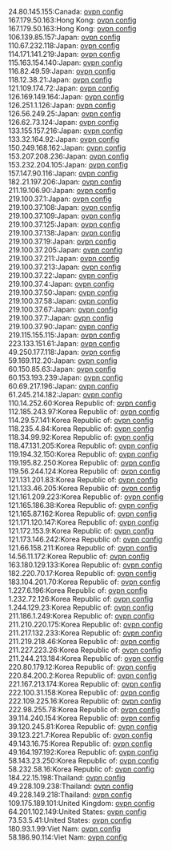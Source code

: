 24.80.145.155:Canada: [ovpn config](vpn/24_80_145_155.ovpn)  
167.179.50.163:Hong Kong: [ovpn config](vpn/167_179_50_163.ovpn)  
167.179.50.163:Hong Kong: [ovpn config](vpn/167_179_50_163.ovpn)  
106.139.85.157:Japan: [ovpn config](vpn/106_139_85_157.ovpn)  
110.67.232.118:Japan: [ovpn config](vpn/110_67_232_118.ovpn)  
114.171.141.219:Japan: [ovpn config](vpn/114_171_141_219.ovpn)  
115.163.154.140:Japan: [ovpn config](vpn/115_163_154_140.ovpn)  
116.82.49.59:Japan: [ovpn config](vpn/116_82_49_59.ovpn)  
118.12.38.21:Japan: [ovpn config](vpn/118_12_38_21.ovpn)  
121.109.174.72:Japan: [ovpn config](vpn/121_109_174_72.ovpn)  
126.169.149.164:Japan: [ovpn config](vpn/126_169_149_164.ovpn)  
126.251.1.126:Japan: [ovpn config](vpn/126_251_1_126.ovpn)  
126.56.249.25:Japan: [ovpn config](vpn/126_56_249_25.ovpn)  
126.62.73.124:Japan: [ovpn config](vpn/126_62_73_124.ovpn)  
133.155.157.216:Japan: [ovpn config](vpn/133_155_157_216.ovpn)  
133.32.164.92:Japan: [ovpn config](vpn/133_32_164_92.ovpn)  
150.249.168.162:Japan: [ovpn config](vpn/150_249_168_162.ovpn)  
153.207.208.236:Japan: [ovpn config](vpn/153_207_208_236.ovpn)  
153.232.204.105:Japan: [ovpn config](vpn/153_232_204_105.ovpn)  
157.147.90.116:Japan: [ovpn config](vpn/157_147_90_116.ovpn)  
182.21.197.206:Japan: [ovpn config](vpn/182_21_197_206.ovpn)  
211.19.106.90:Japan: [ovpn config](vpn/211_19_106_90.ovpn)  
219.100.37.1:Japan: [ovpn config](vpn/219_100_37_1.ovpn)  
219.100.37.108:Japan: [ovpn config](vpn/219_100_37_108.ovpn)  
219.100.37.109:Japan: [ovpn config](vpn/219_100_37_109.ovpn)  
219.100.37.125:Japan: [ovpn config](vpn/219_100_37_125.ovpn)  
219.100.37.138:Japan: [ovpn config](vpn/219_100_37_138.ovpn)  
219.100.37.19:Japan: [ovpn config](vpn/219_100_37_19.ovpn)  
219.100.37.205:Japan: [ovpn config](vpn/219_100_37_205.ovpn)  
219.100.37.211:Japan: [ovpn config](vpn/219_100_37_211.ovpn)  
219.100.37.213:Japan: [ovpn config](vpn/219_100_37_213.ovpn)  
219.100.37.22:Japan: [ovpn config](vpn/219_100_37_22.ovpn)  
219.100.37.4:Japan: [ovpn config](vpn/219_100_37_4.ovpn)  
219.100.37.50:Japan: [ovpn config](vpn/219_100_37_50.ovpn)  
219.100.37.58:Japan: [ovpn config](vpn/219_100_37_58.ovpn)  
219.100.37.67:Japan: [ovpn config](vpn/219_100_37_67.ovpn)  
219.100.37.7:Japan: [ovpn config](vpn/219_100_37_7.ovpn)  
219.100.37.90:Japan: [ovpn config](vpn/219_100_37_90.ovpn)  
219.115.155.115:Japan: [ovpn config](vpn/219_115_155_115.ovpn)  
223.133.151.61:Japan: [ovpn config](vpn/223_133_151_61.ovpn)  
49.250.177.118:Japan: [ovpn config](vpn/49_250_177_118.ovpn)  
59.169.112.20:Japan: [ovpn config](vpn/59_169_112_20.ovpn)  
60.150.85.63:Japan: [ovpn config](vpn/60_150_85_63.ovpn)  
60.153.193.239:Japan: [ovpn config](vpn/60_153_193_239.ovpn)  
60.69.217.196:Japan: [ovpn config](vpn/60_69_217_196.ovpn)  
61.245.214.182:Japan: [ovpn config](vpn/61_245_214_182.ovpn)  
110.14.252.60:Korea Republic of: [ovpn config](vpn/110_14_252_60.ovpn)  
112.185.243.97:Korea Republic of: [ovpn config](vpn/112_185_243_97.ovpn)  
114.29.57.141:Korea Republic of: [ovpn config](vpn/114_29_57_141.ovpn)  
118.235.4.84:Korea Republic of: [ovpn config](vpn/118_235_4_84.ovpn)  
118.34.99.92:Korea Republic of: [ovpn config](vpn/118_34_99_92.ovpn)  
118.47.131.205:Korea Republic of: [ovpn config](vpn/118_47_131_205.ovpn)  
119.194.32.150:Korea Republic of: [ovpn config](vpn/119_194_32_150.ovpn)  
119.195.82.250:Korea Republic of: [ovpn config](vpn/119_195_82_250.ovpn)  
119.56.244.124:Korea Republic of: [ovpn config](vpn/119_56_244_124.ovpn)  
121.131.201.83:Korea Republic of: [ovpn config](vpn/121_131_201_83.ovpn)  
121.133.46.205:Korea Republic of: [ovpn config](vpn/121_133_46_205.ovpn)  
121.161.209.223:Korea Republic of: [ovpn config](vpn/121_161_209_223.ovpn)  
121.165.186.38:Korea Republic of: [ovpn config](vpn/121_165_186_38.ovpn)  
121.165.87.162:Korea Republic of: [ovpn config](vpn/121_165_87_162.ovpn)  
121.171.120.147:Korea Republic of: [ovpn config](vpn/121_171_120_147.ovpn)  
121.172.153.9:Korea Republic of: [ovpn config](vpn/121_172_153_9.ovpn)  
121.173.146.242:Korea Republic of: [ovpn config](vpn/121_173_146_242.ovpn)  
121.66.158.211:Korea Republic of: [ovpn config](vpn/121_66_158_211.ovpn)  
14.56.11.172:Korea Republic of: [ovpn config](vpn/14_56_11_172.ovpn)  
163.180.129.133:Korea Republic of: [ovpn config](vpn/163_180_129_133.ovpn)  
182.220.70.17:Korea Republic of: [ovpn config](vpn/182_220_70_17.ovpn)  
183.104.201.70:Korea Republic of: [ovpn config](vpn/183_104_201_70.ovpn)  
1.227.6.196:Korea Republic of: [ovpn config](vpn/1_227_6_196.ovpn)  
1.232.72.126:Korea Republic of: [ovpn config](vpn/1_232_72_126.ovpn)  
1.244.129.23:Korea Republic of: [ovpn config](vpn/1_244_129_23.ovpn)  
211.186.1.249:Korea Republic of: [ovpn config](vpn/211_186_1_249.ovpn)  
211.210.220.175:Korea Republic of: [ovpn config](vpn/211_210_220_175.ovpn)  
211.217.132.233:Korea Republic of: [ovpn config](vpn/211_217_132_233.ovpn)  
211.219.218.46:Korea Republic of: [ovpn config](vpn/211_219_218_46.ovpn)  
211.227.223.26:Korea Republic of: [ovpn config](vpn/211_227_223_26.ovpn)  
211.244.213.184:Korea Republic of: [ovpn config](vpn/211_244_213_184.ovpn)  
220.80.179.12:Korea Republic of: [ovpn config](vpn/220_80_179_12.ovpn)  
220.84.200.2:Korea Republic of: [ovpn config](vpn/220_84_200_2.ovpn)  
221.167.213.174:Korea Republic of: [ovpn config](vpn/221_167_213_174.ovpn)  
222.100.31.158:Korea Republic of: [ovpn config](vpn/222_100_31_158.ovpn)  
222.109.225.16:Korea Republic of: [ovpn config](vpn/222_109_225_16.ovpn)  
222.98.255.78:Korea Republic of: [ovpn config](vpn/222_98_255_78.ovpn)  
39.114.240.154:Korea Republic of: [ovpn config](vpn/39_114_240_154.ovpn)  
39.120.245.81:Korea Republic of: [ovpn config](vpn/39_120_245_81.ovpn)  
39.123.221.7:Korea Republic of: [ovpn config](vpn/39_123_221_7.ovpn)  
49.143.16.75:Korea Republic of: [ovpn config](vpn/49_143_16_75.ovpn)  
49.164.197.192:Korea Republic of: [ovpn config](vpn/49_164_197_192.ovpn)  
58.143.23.250:Korea Republic of: [ovpn config](vpn/58_143_23_250.ovpn)  
58.232.58.16:Korea Republic of: [ovpn config](vpn/58_232_58_16.ovpn)  
184.22.15.198:Thailand: [ovpn config](vpn/184_22_15_198.ovpn)  
49.228.109.238:Thailand: [ovpn config](vpn/49_228_109_238.ovpn)  
49.228.149.218:Thailand: [ovpn config](vpn/49_228_149_218.ovpn)  
109.175.189.101:United Kingdom: [ovpn config](vpn/109_175_189_101.ovpn)  
64.201.102.149:United States: [ovpn config](vpn/64_201_102_149.ovpn)  
73.53.5.41:United States: [ovpn config](vpn/73_53_5_41.ovpn)  
180.93.1.99:Viet Nam: [ovpn config](vpn/180_93_1_99.ovpn)  
58.186.90.114:Viet Nam: [ovpn config](vpn/58_186_90_114.ovpn)  
